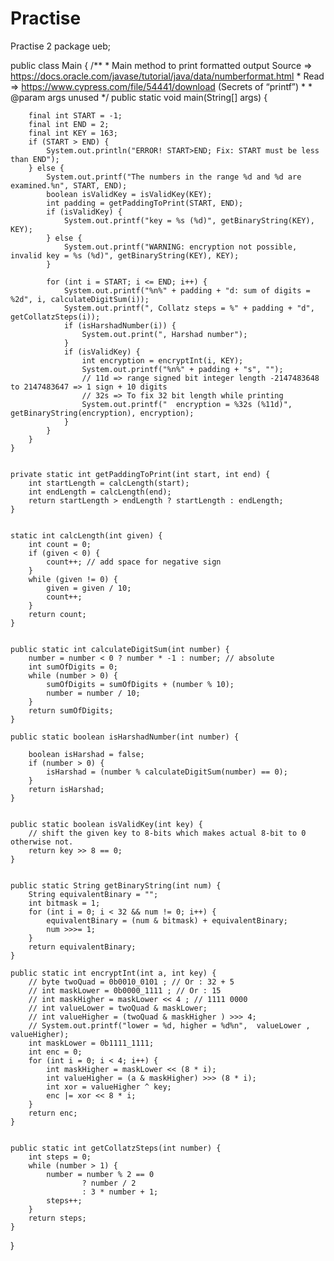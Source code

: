# Practise
Practise 2
package ueb;

public class Main {
    /**
     * Main method to print formatted output Source => https://docs.oracle.com/javase/tutorial/java/data/numberformat.html
     * Read => https://www.cypress.com/file/54441/download (Secrets of “printf”)
     *
     * @param args unused
     */
    public static void main(String[] args) {
        
        final int START = -1;
        final int END = 2;
        final int KEY = 163;
        if (START > END) {
            System.out.println("ERROR! START>END; Fix: START must be less than END");
        } else {
            System.out.printf("The numbers in the range %d and %d are examined.%n", START, END);
            boolean isValidKey = isValidKey(KEY);
            int padding = getPaddingToPrint(START, END);
            if (isValidKey) {
                System.out.printf("key = %s (%d)", getBinaryString(KEY), KEY);
            } else {
                System.out.printf("WARNING: encryption not possible, invalid key = %s (%d)", getBinaryString(KEY), KEY);
            }

            for (int i = START; i <= END; i++) {
                System.out.printf("%n%" + padding + "d: sum of digits = %2d", i, calculateDigitSum(i));
                System.out.printf(", Collatz steps = %" + padding + "d", getCollatzSteps(i));
                if (isHarshadNumber(i)) {
                    System.out.print(", Harshad number");
                }
                if (isValidKey) {
                    int encryption = encryptInt(i, KEY);
                    System.out.printf("%n%" + padding + "s", "");
                    // 11d => range signed bit integer length -2147483648 to 2147483647 => 1 sign + 10 digits
                    // 32s => To fix 32 bit length while printing
                    System.out.printf("  encryption = %32s (%11d)", getBinaryString(encryption), encryption);
                }
            }
        }
    }

    
    private static int getPaddingToPrint(int start, int end) {
        int startLength = calcLength(start);
        int endLength = calcLength(end);
        return startLength > endLength ? startLength : endLength;
    }

   
    static int calcLength(int given) {
        int count = 0;
        if (given < 0) {
            count++; // add space for negative sign
        }
        while (given != 0) {
            given = given / 10;
            count++;
        }
        return count;
    }

  
    public static int calculateDigitSum(int number) {
        number = number < 0 ? number * -1 : number; // absolute
        int sumOfDigits = 0;
        while (number > 0) {
            sumOfDigits = sumOfDigits + (number % 10);
            number = number / 10;
        }
        return sumOfDigits;
    }

    public static boolean isHarshadNumber(int number) {
    
        boolean isHarshad = false;
        if (number > 0) {
            isHarshad = (number % calculateDigitSum(number) == 0);
        }
        return isHarshad;
    }

  
    public static boolean isValidKey(int key) {
        // shift the given key to 8-bits which makes actual 8-bit to 0 otherwise not.
        return key >> 8 == 0;
    }

 
    public static String getBinaryString(int num) {
        String equivalentBinary = "";
        int bitmask = 1;
        for (int i = 0; i < 32 && num != 0; i++) {
            equivalentBinary = (num & bitmask) + equivalentBinary;
            num >>>= 1;
        }
        return equivalentBinary;
    }

    public static int encryptInt(int a, int key) {
        // byte twoQuad = 0b0010_0101 ; // Or : 32 + 5
        // int maskLower = 0b0000_1111 ; // Or : 15
        // int maskHigher = maskLower << 4 ; // 1111 0000
        // int valueLower = twoQuad & maskLower;
        // int valueHigher = (twoQuad & maskHigher ) >>> 4;
        // System.out.printf("lower = %d, higher = %d%n",  valueLower , valueHigher);
        int maskLower = 0b1111_1111;
        int enc = 0;
        for (int i = 0; i < 4; i++) {
            int maskHigher = maskLower << (8 * i);
            int valueHigher = (a & maskHigher) >>> (8 * i);
            int xor = valueHigher ^ key;
            enc |= xor << 8 * i;
        }
        return enc;
    }

  
    public static int getCollatzSteps(int number) {
        int steps = 0;
        while (number > 1) {
            number = number % 2 == 0
                    ? number / 2
                    : 3 * number + 1;
            steps++;
        }
        return steps;
    }
}
